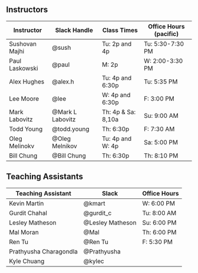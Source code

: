 ## Instructors 

| Instructor        | Slack Handle       | Class Times           | Office Hours (pacific) |
|-------------------|--------------------|-----------------------|------------------------|
| Sushovan Majhi    | @sush              | Tu:  2p and 4p        | Tu: 5:30-7:30 PM        |
| Paul Laskowski    | @paul              | M:   2p               | W: 2:00-3:30 PM        |
| Alex Hughes       | @alex.h            | Tu:  4p and 6:30p     | Tu: 5:35 PM            |
| Lee Moore         | @lee               | W:   4p and 6:30p     | F:  3:00 PM            |
| Mark Labovitz     | @Mark L Labovitz   | Th:  4p & Sa: 8,10a   | Su: 9:00 AM            |
| Todd Young        | @todd.young        | Th:  6:30p            | F: 7:30 AM             | 
| Oleg Melinokv     | @Oleg Melnikov     | Tu: 4p and W: 4p      | Sa: 5:00 PM            |
| Bill Chung        | @Bill Chung        | Th: 6:30p             | Th: 8:10 PM            |

## Teaching Assistants

| Teaching Assistant     | Slack             | Office Hours   |
|------------------------|-------------------|----------------|
| Kevin Martin           | @kmart            | W: 6:00 PM     |
| Gurdit Chahal          | @gurdit_c         | Tu: 8:00 AM    |
| Lesley Matheson        | @Lesley Matheson  | Su: 6:00 PM    |
| Mal Moran              | @Mal              | Th: 6:00 PM    | 
| Ren Tu                 | @Ren Tu           | F: 5:30 PM     | 
| Prathyusha Charagondla | @Prathyusha       |                | 
| Kyle Chuang            | @kylec            |                | 

